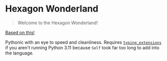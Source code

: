 # Hexagon Wonderland

> Welcome to the Hexagon Wonderland!

[Based on this!](http://www.redblobgames.com/grids/hexagons/)

Pythonic with an eye to speed and cleanliness. Requires [`typing_extensions`](https://pypi.org/project/typing_extensions/) if you aren't running Python 3.11 because `Self` took far too long to add into the language.
